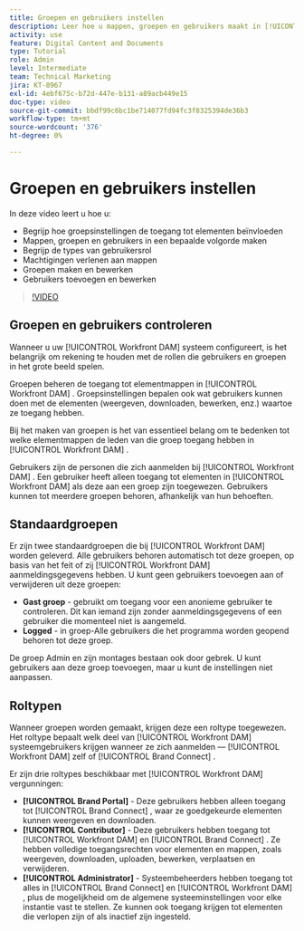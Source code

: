 ```yaml
---
title: Groepen en gebruikers instellen
description: Leer hoe u mappen, groepen en gebruikers maakt in [!UICONTROL Workfront DAM] . Begrijp de types van gebruikersrol en verlenen toestemmingen aan omslagen.
activity: use
feature: Digital Content and Documents
type: Tutorial
role: Admin
level: Intermediate
team: Technical Marketing
jira: KT-8967
exl-id: 4ebf675c-b72d-447e-b131-a89acb449e15
doc-type: video
source-git-commit: bbdf99c6bc1be714077fd94fc3f8325394de36b3
workflow-type: tm+mt
source-wordcount: '376'
ht-degree: 0%

---
```


# Groepen en gebruikers instellen

In deze video leert u hoe u:

* Begrijp hoe groepsinstellingen de toegang tot elementen beïnvloeden
* Mappen, groepen en gebruikers in een bepaalde volgorde maken
* Begrijp de types van gebruikersrol
* Machtigingen verlenen aan mappen
* Groepen maken en bewerken
* Gebruikers toevoegen en bewerken

>[!VIDEO](https://video.tv.adobe.com/v/335230/?quality=12&learn=on&enablevpops=1)

## Groepen en gebruikers controleren

Wanneer u uw [!UICONTROL Workfront DAM] systeem configureert, is het belangrijk om rekening te houden met de rollen die gebruikers en groepen in het grote beeld spelen.

Groepen beheren de toegang tot elementmappen in [!UICONTROL Workfront DAM] . Groepsinstellingen bepalen ook wat gebruikers kunnen doen met de elementen (weergeven, downloaden, bewerken, enz.) waartoe ze toegang hebben.

Bij het maken van groepen is het van essentieel belang om te bedenken tot welke elementmappen de leden van die groep toegang hebben in [!UICONTROL Workfront DAM] .

Gebruikers zijn de personen die zich aanmelden bij [!UICONTROL Workfront DAM] . Een gebruiker heeft alleen toegang tot elementen in [!UICONTROL Workfront DAM] als deze aan een groep zijn toegewezen. Gebruikers kunnen tot meerdere groepen behoren, afhankelijk van hun behoeften.

## Standaardgroepen

Er zijn twee standaardgroepen die bij [!UICONTROL Workfront DAM] worden geleverd. Alle gebruikers behoren automatisch tot deze groepen, op basis van het feit of zij [!UICONTROL Workfront DAM] aanmeldingsgegevens hebben. U kunt geen gebruikers toevoegen aan of verwijderen uit deze groepen:

* **Gast groep** - gebruikt om toegang voor een anonieme gebruiker te controleren. Dit kan iemand zijn zonder aanmeldingsgegevens of een gebruiker die momenteel niet is aangemeld.
* **Logged** - in groep-Alle gebruikers die het programma worden geopend behoren tot deze groep.

De groep Admin en zijn montages bestaan ook door gebrek. U kunt gebruikers aan deze groep toevoegen, maar u kunt de instellingen niet aanpassen.

## Roltypen

Wanneer groepen worden gemaakt, krijgen deze een roltype toegewezen. Het roltype bepaalt welk deel van [!UICONTROL Workfront DAM] systeemgebruikers krijgen wanneer ze zich aanmelden — [!UICONTROL Workfront DAM] zelf of [!UICONTROL Brand Connect] .

Er zijn drie roltypes beschikbaar met [!UICONTROL Workfront DAM] vergunningen:

* **[!UICONTROL Brand Portal]** - Deze gebruikers hebben alleen toegang tot [!UICONTROL Brand Connect] , waar ze goedgekeurde elementen kunnen weergeven en downloaden.
* **[!UICONTROL Contributor]** - Deze gebruikers hebben toegang tot [!UICONTROL Workfront DAM] en [!UICONTROL Brand Connect] . Ze hebben volledige toegangsrechten voor elementen en mappen, zoals weergeven, downloaden, uploaden, bewerken, verplaatsen en verwijderen.
* **[!UICONTROL Administrator]** - Systeembeheerders hebben toegang tot alles in [!UICONTROL Brand Connect] en [!UICONTROL Workfront DAM] , plus de mogelijkheid om de algemene systeeminstellingen voor elke instantie vast te stellen. Ze kunnen ook toegang krijgen tot elementen die verlopen zijn of als inactief zijn ingesteld.

<!-- 
Learn more graphic & documentation article link, below
* Understanding the difference between Workfront licenses and Workfront DAM role types
* -->
